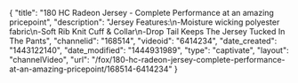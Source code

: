 {
    "title": "180 HC Radeon Jersey - Complete Performance at an amazing pricepoint",
    "description": "Jersey Features:\n-Moisture wicking polyester fabric\n-Soft Rib Knit Cuff & Collar\n-Drop Tail Keeps The Jersey Tucked In The Pants",
    "channelid": "168514",
    "videoid": "6414234",
    "date_created": "1443122140",
    "date_modified": "1444931989",
    "type": "captivate",
    "layout": "channelVideo",
    "url": "\/fox\/180-hc-radeon-jersey-complete-performance-at-an-amazing-pricepoint\/168514-6414234"
}
